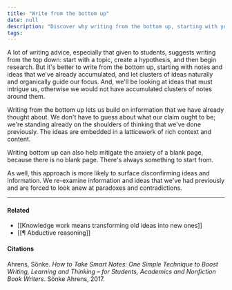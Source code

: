 ```yaml
---
title: "Write from the bottom up"
date: null
description: "Discover why writing from the bottom up, starting with your existing notes and ideas, reduces anxiety and uncovers deeper insights for clearer, more confident writing."
tags:
---
```


A lot of writing advice, especially that given to students, suggests writing from the top down: start with a topic, create a hypothesis, and then begin research. But it's better to write from the bottom up, starting with notes and ideas that we've already accumulated, and let clusters of ideas naturally and organically guide our focus. And, we'll be looking at ideas that must intrigue us, otherwise we would not have accumulated clusters of notes around them.

Writing from the bottom up lets us build on information that we have already thought about. We don't have to guess about what our claim ought to be; we're standing already on the shoulders of thinking that we've done previously. The ideas are embedded in a latticework of rich context and content.

Writing bottom up can also help mitigate the anxiety of a blank page, because there is no blank page. There's always something to start from.

As well, this approach is more likely to surface disconfirming ideas and information. We re-examine information and ideas that we've had previously and are forced to look anew at paradoxes and contradictions.

---

#### Related

- [[Knowledge work means transforming old ideas into new ones]]
- [[¶ Abductive reasoning]]

#### Citations

Ahrens, Sönke. _How to Take Smart Notes: One Simple Technique to Boost Writing, Learning and Thinking – for Students, Academics and Nonfiction Book Writers_. Sönke Ahrens, 2017.
